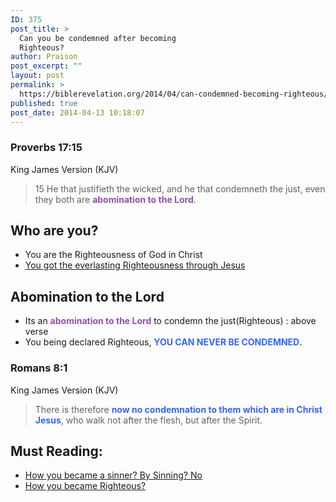 ```yaml
---
ID: 375
post_title: >
  Can you be condemned after becoming
  Righteous?
author: Praison
post_excerpt: ""
layout: post
permalink: >
  https://biblerevelation.org/2014/04/can-condemned-becoming-righteous/
published: true
post_date: 2014-04-13 10:18:07
---
```

<div>
<h3>Proverbs 17:15</h3>
King James Version (KJV)

</div>
<div>
<blockquote>15 He that justifieth the wicked, and he that condemneth the just, even they both are <span style="color: #934db1;"><strong>abomination to the Lord</strong></span>.</blockquote>
<h2>Who are you?</h2>
<ul>
	<li>You are the Righteousness of God in Christ</li>
	<li><a title="Can we become UnRighteous after becoming Righteous?" href="http://biblerevelation.org/2014/04/10/can-we-become-unrighteous-after-becoming-righteous/" target="_blank" rel="noopener noreferrer">You got the everlasting Righteousness through Jesus</a></li>
</ul>
<h2>Abomination to the Lord</h2>
<ul>
	<li>Its an <span style="color: #934db1;"><strong>abomination to the Lord</strong></span> to condemn the just(Righteous) : above verse</li>
	<li>You being declared Righteous, <strong><span style="color: #3366ff;">YOU CAN NEVER BE CONDEMNED</span></strong>.</li>
</ul>
<div>
<h3>Romans 8:1</h3>
King James Version (KJV)

</div>
<div>
<blockquote>There is therefore <span style="color: #3366ff;"><strong>now no condemnation to them which are in Christ Jesus</strong></span>, who walk not after the flesh, but after the Spirit.</blockquote>
<h2>Must Reading:</h2>
<ul>
	<li><a title="How you became a Sinner? by Sinning? NO" href="http://biblerevelation.org/2014/03/27/how-you-became-a-sinner-by-sinning-no/">How you became a sinner? By Sinning? No</a></li>
	<li><a title="How you became Righteous?" href="http://biblerevelation.org/2014/04/10/how-you-became-righteous/">How you became Righteous?</a></li>
</ul>
</div>
</div>